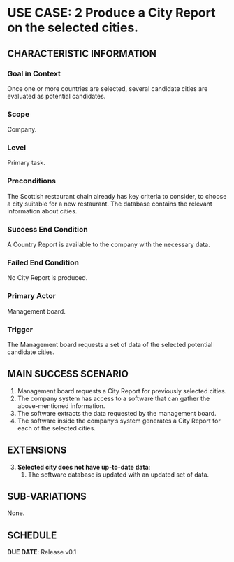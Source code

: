 # USE CASE: 2 Produce a City Report on the selected cities. 
## CHARACTERISTIC INFORMATION
### Goal in Context
Once one or more countries are selected, several candidate cities are evaluated as potential candidates.
### Scope
Company.

### Level
Primary task.

### Preconditions
The Scottish restaurant chain already has key criteria to consider, to choose a city suitable for a new restaurant. The database contains the relevant information about cities.

### Success End Condition
A Country Report is available to the company with the necessary data. 

### Failed End Condition
No City Report is produced.

### Primary Actor
Management board.

### Trigger
The Management board requests a set of data of the selected potential candidate cities. 

## MAIN SUCCESS SCENARIO
1.	Management board requests a City Report for previously selected cities.
2.	The company system has access to a software that can gather the above-mentioned information.
3.	The software extracts the data requested by the management board.
4.	The software inside the company’s system generates a City Report for each of the selected cities.
## EXTENSIONS
3. **Selected city does not have up-to-date data**:
    1. The software database is updated with an updated set of data.
## SUB-VARIATIONS
None.

## SCHEDULE
**DUE DATE**: Release v0.1
